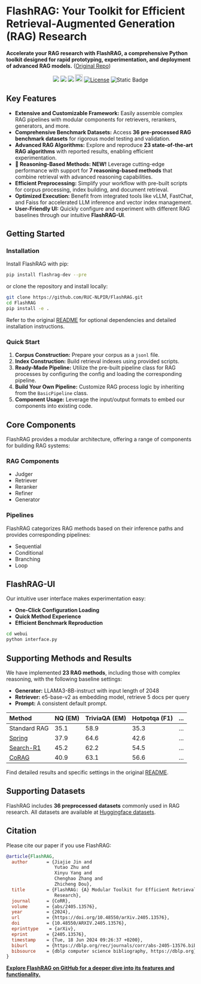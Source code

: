 # FlashRAG: Your Toolkit for Efficient Retrieval-Augmented Generation (RAG) Research

**Accelerate your RAG research with FlashRAG, a comprehensive Python toolkit designed for rapid prototyping, experimentation, and deployment of advanced RAG models.** ([Original Repo](https://github.com/RUC-NLPIR/FlashRAG))

<div align="center">
<a href="https://arxiv.org/abs/2405.13576" target="_blank"><img src=https://img.shields.io/badge/arXiv-b5212f.svg?logo=arxiv></a>
<a href="https://huggingface.co/datasets/RUC-NLPIR/FlashRAG_datasets/" target="_blank"><img src=https://img.shields.io/badge/%F0%9F%A4%97%20HuggingFace%20Datasets-27b3b4.svg></a>
<a href="https://www.modelscope.cn/datasets/hhjinjiajie/FlashRAG_Dataset" target="_blank"><img src=https://custom-icon-badges.demolab.com/badge/ModelScope%20Datasets-624aff?style=flat&logo=modelscope&logoColor=white></a>
<a href="https://deepwiki.com/RUC-NLPIR/FlashRAG"><img src="https://devin.ai/assets/deepwiki-badge.png" alt="DeepWiki Document" height="20"/></a>
<a href="https://github.com/RUC-NLPIR/FlashRAG/blob/main/LICENSE"><img alt="License" src="https://img.shields.io/badge/LICENSE-MIT-green"></a>
<a><img alt="Static Badge" src="https://img.shields.io/badge/made_with-Python-blue"></a>
</div>


## Key Features

*   **Extensive and Customizable Framework:** Easily assemble complex RAG pipelines with modular components for retrievers, rerankers, generators, and more.
*   **Comprehensive Benchmark Datasets:** Access **36 pre-processed RAG benchmark datasets** for rigorous model testing and validation.
*   **Advanced RAG Algorithms:** Explore and reproduce **23 state-of-the-art RAG algorithms** with reported results, enabling efficient experimentation.
*   **🚀 Reasoning-Based Methods:**  **NEW!**  Leverage cutting-edge performance with support for **7 reasoning-based methods** that combine retrieval with advanced reasoning capabilities.
*   **Efficient Preprocessing:** Simplify your workflow with pre-built scripts for corpus processing, index building, and document retrieval.
*   **Optimized Execution:** Benefit from integrated tools like vLLM, FastChat, and Faiss for accelerated LLM inference and vector index management.
*   **User-Friendly UI:**  Quickly configure and experiment with different RAG baselines through our intuitive **FlashRAG-UI**.

## Getting Started

### Installation

Install FlashRAG with pip:

```bash
pip install flashrag-dev --pre
```

or clone the repository and install locally:

```bash
git clone https://github.com/RUC-NLPIR/FlashRAG.git
cd FlashRAG
pip install -e .
```

Refer to the original [README](https://github.com/RUC-NLPIR/FlashRAG#wrench-installation) for optional dependencies and detailed installation instructions.

### Quick Start

1.  **Corpus Construction:** Prepare your corpus as a `jsonl` file.
2.  **Index Construction:** Build retrieval indexes using provided scripts.
3.  **Ready-Made Pipeline:** Utilize the pre-built pipeline class for RAG processes by configuring the config and loading the corresponding pipeline.
4.  **Build Your Own Pipeline:** Customize RAG process logic by inheriting from the `BasicPipeline` class.
5.  **Component Usage:** Leverage the input/output formats to embed our components into existing code.

## Core Components

FlashRAG provides a modular architecture, offering a range of components for building RAG systems:

### RAG Components

*   Judger
*   Retriever
*   Reranker
*   Refiner
*   Generator

### Pipelines

FlashRAG categorizes RAG methods based on their inference paths and provides corresponding pipelines:

*   Sequential
*   Conditional
*   Branching
*   Loop

## FlashRAG-UI

Our intuitive user interface makes experimentation easy:

*   **One-Click Configuration Loading**
*   **Quick Method Experience**
*   **Efficient Benchmark Reproduction**

```bash
cd webui
python interface.py
```

## Supporting Methods and Results

We have implemented **23 RAG methods**, including those with complex reasoning, with the following baseline settings:

*   **Generator:** LLAMA3-8B-instruct with input length of 2048
*   **Retriever:** e5-base-v2 as embedding model, retrieve 5 docs per query
*   **Prompt:** A consistent default prompt.

| Method                                   | NQ (EM) | TriviaQA (EM) | Hotpotqa (F1) | ... |
| :--------------------------------------- | :------ | :------------ | :------------ | --- |
| Standard RAG                              | 35.1    | 58.9          | 35.3          | ... |
| [Spring](https://arxiv.org/abs/2405.19670) | 37.9    | 64.6          | 42.6          | ... |
| [Search-R1](https://arxiv.org/abs/2503.09516) | 45.2 | 62.2 | 54.5 | ... |
| [CoRAG](https://arxiv.org/abs/2503.21729) | 40.9 | 63.1 | 56.6 | ... |

Find detailed results and specific settings in the original [README](https://github.com/RUC-NLPIR/FlashRAG#robot-supporting-methods).

## Supporting Datasets

FlashRAG includes **36 preprocessed datasets** commonly used in RAG research. All datasets are available at [Huggingface datasets](https://huggingface.co/datasets/RUC-NLPIR/FlashRAG_datasets).

## Citation

Please cite our paper if you use FlashRAG:

```bibtex
@article{FlashRAG,
  author       = {Jiajie Jin and
                  Yutao Zhu and
                  Xinyu Yang and
                  Chenghao Zhang and
                  Zhicheng Dou},
  title        = {FlashRAG: {A} Modular Toolkit for Efficient Retrieval-Augmented Generation
                  Research},
  journal      = {CoRR},
  volume       = {abs/2405.13576},
  year         = {2024},
  url          = {https://doi.org/10.48550/arXiv.2405.13576},
  doi          = {10.48550/ARXIV.2405.13576},
  eprinttype    = {arXiv},
  eprint       = {2405.13576},
  timestamp    = {Tue, 18 Jun 2024 09:26:37 +0200},
  biburl       = {https://dblp.org/rec/journals/corr/abs-2405-13576.bib},
  bibsource    = {dblp computer science bibliography, https://dblp.org}
}
```

**[Explore FlashRAG on GitHub for a deeper dive into its features and functionality.](https://github.com/RUC-NLPIR/FlashRAG)**